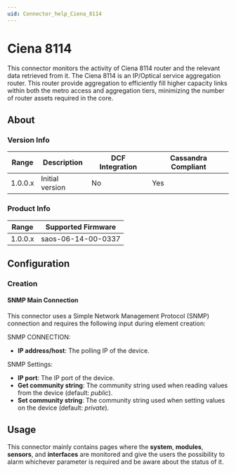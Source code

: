 ```yaml
---
uid: Connector_help_Ciena_8114
---
```


# Ciena 8114

This connector monitors the activity of Ciena 8114 router and the relevant data retrieved from it. The Ciena 8114 is an IP/Optical service aggregation router. This router provide aggregation to efficiently fill higher capacity links within both the metro access and aggregation tiers, minimizing the number of router assets required in the core.

## About

### Version Info

| **Range**            | **Description**                                                                                                                     | **DCF Integration** | **Cassandra Compliant** |
|----------------------|-------------------------------------------------------------------------------------------------------------------------------------|---------------------|-------------------------|
| 1.0.0.x     |Initial version                                                                                                                     | No                  | Yes                     |

### Product Info

| Range     | Supported Firmware     |
|-----------|------------------------|
| 1.0.0.x   | saos-06-14-00-0337     |

## Configuration

### Creation

#### SNMP Main Connection

This connector uses a Simple Network Management Protocol (SNMP) connection and requires the following input during element creation:

SNMP CONNECTION:

- **IP address/host**: The polling IP of the device.

SNMP Settings:

- **IP port**: The IP port of the device.
- **Get community string**: The community string used when reading values from the device (default: *public*).
- **Set community string**: The community string used when setting values on the device (default: *private*).

## Usage

This connector mainly contains pages where the **system**, **modules**, **sensors**, and **interfaces** are monitored and give the users the possibility to alarm whichever parameter is required and be aware about the status of it.
